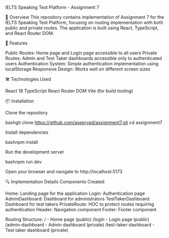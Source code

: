 IELTS Speaking Test Platform - Assignment 7

📝 Overview
This repository contains implementation of Assignment 7 for the IELTS Speaking Test Platform, focusing on routing implementation with both public and private routes. The application is built using React, TypeScript, and React Router DOM.

🚀 Features

Public Routes: Home page and Login page accessible to all users
Private Routes: Admin and Test Taker dashboards accessible only to authenticated users
Authentication System: Simple authentication implementation using localStorage
Responsive Design: Works well on different screen sizes

🛠️ Technologies Used

React 18
TypeScript
React Router DOM
Vite (for build tooling)

📦 Installation

Clone the repository

bashgit clone https://github.com/aseervad/assignment7.git
cd assignment7

Install dependencies

bashnpm install

Run the development server

bashnpm run dev

Open your browser and navigate to http://localhost:5173

🔍 Implementation Details
Components Created:

Home: Landing page for the application
Login: Authentication page
AdminDashboard: Dashboard for administrators
TestTakerDashboard: Dashboard for test takers
PrivateRoute: HOC to protect routes requiring authentication
Header: Navigation component
Footer: Footer component

Routing Structure:
/                     - Home page (public)
/login                - Login page (public)
/admin-dashboard      - Admin dashboard (private)
/test-taker-dashboard - Test taker dashboard (private)

